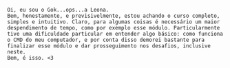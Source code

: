     Oi, eu sou o Gok...ops...a Leona. 
    Bem, honestamente, e previsivelmente, estou achando o curso completo, simples e intuitivo. Claro, para algumas coisas é necessário um maior despendimento de tempo, como por exemplo esse módulo. Particularmente tive uma dificuldade particular em entender algo básico: como funciona o CMD do meu computador, e por conta disso demorei bastante para finalizar esse módulo e dar prosseguimento nos desafios, inclusive neste. 
    Bem, é isso. <3